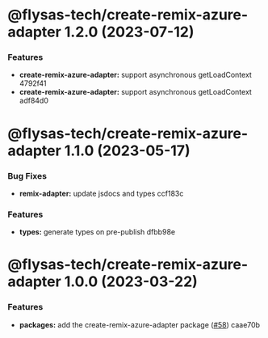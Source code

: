 # @flysas-tech/create-remix-azure-adapter 1.2.0 (2023-07-12)


### Features

* **create-remix-azure-adapter:** support asynchronous getLoadContext 4792f41
* **create-remix-azure-adapter:** support asynchronous getLoadContext adf84d0

# @flysas-tech/create-remix-azure-adapter 1.1.0 (2023-05-17)


### Bug Fixes

* **remix-adapter:** update jsdocs and types ccf183c


### Features

* **types:** generate types on pre-publish dfbb98e

# @flysas-tech/create-remix-azure-adapter 1.0.0 (2023-03-22)


### Features

* **packages:** add the create-remix-azure-adapter package ([#58](https://github.com/flysas-tech/adg-tango/issues/58)) caae70b
